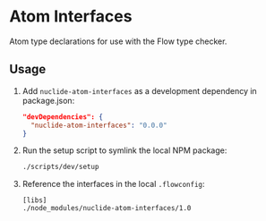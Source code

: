 # Atom Interfaces

Atom type declarations for use with the Flow type checker.

## Usage

1. Add `nuclide-atom-interfaces` as a development dependency in
   package.json:

    ```json
    "devDependencies": {
      "nuclide-atom-interfaces": "0.0.0"
    }
    ```

2. Run the setup script to symlink the local NPM package:

    ```sh
    ./scripts/dev/setup
    ```

3. Reference the interfaces in the local `.flowconfig`:

    ```
    [libs]
    ./node_modules/nuclide-atom-interfaces/1.0
    ```
